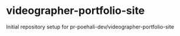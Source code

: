 # videographer-portfolio-site

Initial repository setup for pr-poehali-dev/videographer-portfolio-site